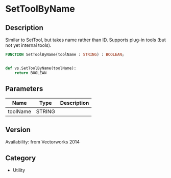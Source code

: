# SetToolByName

## Description
Similar to SetTool, but takes name rather than ID. Supports plug-in tools (but not yet internal tools).

```pascal
FUNCTION SetToolByName(toolName : STRING) : BOOLEAN;
```

```python

def vs.SetToolByName(toolName):
    return BOOLEAN
```

## Parameters
|Name|Type|Description|
|---|---|---|
|toolName|STRING||

## Version
Availability: from Vectorworks 2014
## Category
* Utility

